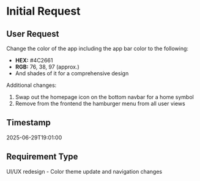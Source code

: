 # Initial Request

## User Request
Change the color of the app including the app bar color to the following:
- **HEX:** #4C2661
- **RGB:** 76, 38, 97 (approx.) 
- And shades of it for a comprehensive design

Additional changes:
1. Swap out the homepage icon on the bottom navbar for a home symbol
2. Remove from the frontend the hamburger menu from all user views

## Timestamp
2025-06-29T19:01:00

## Requirement Type
UI/UX redesign - Color theme update and navigation changes